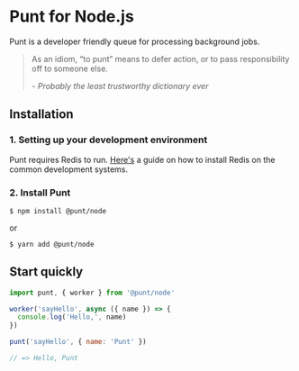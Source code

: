 # Punt for Node.js

Punt is a developer friendly queue for processing background jobs.

> As an idiom, “to punt” means to defer action, or to pass responsibility off to someone else.
>
> _- Probably the least trustworthy dictionary ever_

## Installation

### 1. Setting up your development environment

Punt requires Redis to run. [Here's]() a guide on how to install Redis on the common development systems.

### 2. Install Punt

```
$ npm install @punt/node
```

or

```
$ yarn add @punt/node
```

## Start quickly

```js
import punt, { worker } from '@punt/node'

worker('sayHello', async ({ name }) => {
  console.log('Hello,', name)
})

punt('sayHello', { name: 'Punt' })

// => Hello, Punt
```

